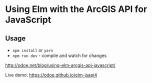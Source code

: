 # Using Elm with the ArcGIS API for JavaScript

## Usage

* `npm install` or `yarn`
* `npm run dev` - compile and watch for changes

http://odoe.net/blog/using-elm-arcgis-api-javascript/

Live demo: https://odoe.github.io/elm-jsapi4